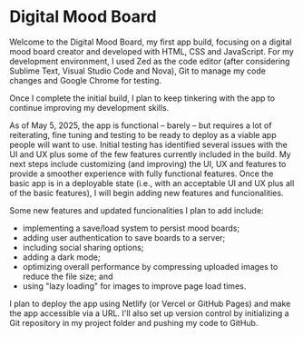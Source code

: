 # Digital Mood Board
Welcome to the Digital Mood Board, my first app build, focusing on a digital mood board creator and developed with HTML, CSS and JavaScript. For my development environment, I used Zed as the code editor (after considering Sublime Text, Visual Studio Code and Nova), Git to manage my code changes and Google Chrome for testing.

Once I complete the initial build, I plan to keep tinkering with the app to continue improving my development skills.

As of May 5, 2025, the app is functional – barely – but requires a lot of reiterating, fine tuning and testing to be ready to deploy as a viable app people will want to use. Initial testing has identified several issues with the UI and UX plus some of the few features currently included in the build. My next steps include customizing (and improving) the UI, UX and features to provide a smoother experience with fully functional features. Once the basic app is in a deployable state (i.e., with an acceptable UI and UX plus all of the basic features), I will begin adding new features and funcionalities.

Some new features and updated funcionalities I plan to add include:
- implementing a save/load system to persist mood boards;
- adding user authentication to save boards to a server;
- including social sharing options;
- adding a dark mode;
- optimizing overall performance by compressing uploaded images to reduce the file size; and
- using "lazy loading" for images to improve page load times.

I plan to deploy the app using Netlify (or Vercel or GitHub Pages) and make the app accessible via a URL. I'll also set up version control by initializing a Git repository in my project folder and pushing my code to GitHub.

